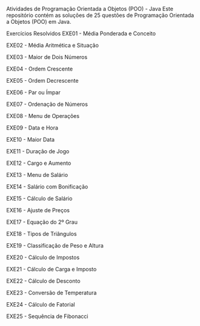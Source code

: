 Atividades de Programação Orientada a Objetos (POO) - Java
Este repositório contém as soluções de 25 questões de Programação Orientada a Objetos (POO) em Java.



Exercícios Resolvidos
EXE01 - Média Ponderada e Conceito


EXE02 - Média Aritmética e Situação


EXE03 - Maior de Dois Números


EXE04 - Ordem Crescente


EXE05 - Ordem Decrescente


EXE06 - Par ou Ímpar


EXE07 - Ordenação de Números


EXE08 - Menu de Operações

EXE09 - Data e Hora


EXE10 - Maior Data


EXE11 - Duração de Jogo


EXE12 - Cargo e Aumento


EXE13 - Menu de Salário


EXE14 - Salário com Bonificação


EXE15 - Cálculo de Salário


EXE16 - Ajuste de Preços


EXE17 - Equação do 2º Grau


EXE18 - Tipos de Triângulos


EXE19 - Classificação de Peso e Altura


EXE20 - Cálculo de Impostos


EXE21 - Cálculo de Carga e Imposto


EXE22 - Cálculo de Desconto


EXE23 - Conversão de Temperatura


EXE24 - Cálculo de Fatorial


EXE25 - Sequência de Fibonacci
